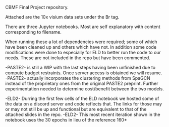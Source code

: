 CBMF Final Project repository.

Attached are the 10x visium data sets under the Br tag.

There are three Jupyter notebooks. Most are self explanatory with content corresponding to filename. 

When running these a lot of dependencies were required; some of which have been cleaned up and others which have not. 
In addition some code modifications were done to especially for ELD to better run the code to our needs. These are not included in the repo but
have been commented. 

-PASTE2- is still a WIP with the last steps having been unfinished due to compute budget restraints. Once server access is obtained we will resume. 
-PASTE2- actually incorporates the clustering methods from SpaGCN instead of the proprietary ones from the original PASTE2 preprint. Further experimentation needed to determine cost/benefit between the two models.

-ELD2- Durring the first few cells of the ELD notebook we hosted some of the data on a discord server and code reflects that. The links for those may or may not still be up and functional but are equivalent to that of the attached slides in the repo. 
-ELD2- This most recent iteration shown in the notebook uses the 30 epochs in lieu of the reference 160*
